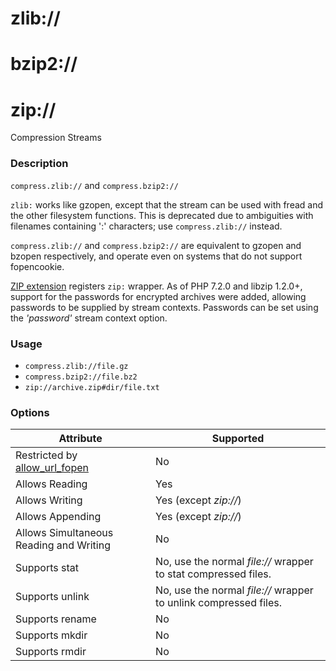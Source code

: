zlib://
=======

bzip2://
========

zip://
======

Compression Streams

### Description

`compress.zlib://` and `compress.bzip2://`

`zlib:` works like <span class="function">gzopen</span>, except that the
stream can be used with <span class="function">fread</span> and the
other filesystem functions. This is deprecated due to ambiguities with
filenames containing ':' characters; use `compress.zlib://` instead.

`compress.zlib://` and `compress.bzip2://` are equivalent to <span
class="function">gzopen</span> and <span class="function">bzopen</span>
respectively, and operate even on systems that do not support
fopencookie.

<a href="/book/zip.html" class="link">ZIP extension</a> registers `zip:`
wrapper. As of PHP 7.2.0 and libzip 1.2.0+, support for the passwords
for encrypted archives were added, allowing passwords to be supplied by
stream contexts. Passwords can be set using the *'password'* stream
context option.

### Usage

-   <span class="simpara">`compress.zlib://file.gz`</span>
-   <span class="simpara">`compress.bzip2://file.bz2`</span>
-   <span class="simpara">`zip://archive.zip#dir/file.txt`</span>

### Options

| Attribute                                                                        | Supported                                                        |
|----------------------------------------------------------------------------------|------------------------------------------------------------------|
| Restricted by <a href="/filesystem/setup.html#" class="link">allow_url_fopen</a> | No                                                               |
| Allows Reading                                                                   | Yes                                                              |
| Allows Writing                                                                   | Yes (except *zip://*)                                            |
| Allows Appending                                                                 | Yes (except *zip://*)                                            |
| Allows Simultaneous Reading and Writing                                          | No                                                               |
| Supports <span class="function">stat</span>                                      | No, use the normal *file://* wrapper to stat compressed files.   |
| Supports <span class="function">unlink</span>                                    | No, use the normal *file://* wrapper to unlink compressed files. |
| Supports <span class="function">rename</span>                                    | No                                                               |
| Supports <span class="function">mkdir</span>                                     | No                                                               |
| Supports <span class="function">rmdir</span>                                     | No                                                               |
